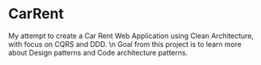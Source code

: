# CarRent

My attempt to create a Car Rent Web Application using Clean Architecture, with focus on CQRS and DDD. \n
Goal from this project is to learn more about Design patterns and Code architecture patterns.
